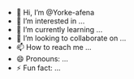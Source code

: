 - 👋 Hi, I’m @Yorke-afena
- 👀 I’m interested in ...
- 🌱 I’m currently learning ...
- 💞️ I’m looking to collaborate on ...
- 📫 How to reach me ...
- 😄 Pronouns: ...
- ⚡ Fun fact: ...

<!---
Yorke-afena/Yorke-afena is a ✨ special ✨ repository because its `README.md` (this file) appears on your GitHub profile.
You can click the Preview link to take a look at your changes.
--->

